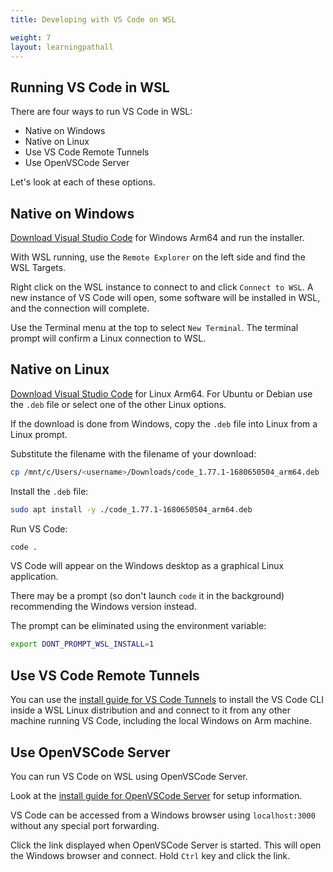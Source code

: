 ```yaml
---
title: Developing with VS Code on WSL

weight: 7
layout: learningpathall
---
```


## Running VS Code in WSL

There are four ways to run VS Code in WSL:
- Native on Windows
- Native on Linux
- Use VS Code Remote Tunnels
- Use OpenVSCode Server

Let's look at each of these options.

## Native on Windows

[Download Visual Studio Code](https://code.visualstudio.com/download) for Windows Arm64 and run the installer. 

With WSL running, use the `Remote Explorer` on the left side and find the WSL Targets.

Right click on the WSL instance to connect to and click `Connect to WSL`. A new instance of VS Code will open, some software will be installed in WSL, and the connection will complete. 

Use the Terminal menu at the top to select `New Terminal`. The terminal prompt will confirm a Linux connection to WSL. 


## Native on Linux

[Download Visual Studio Code](https://code.visualstudio.com/download) for Linux Arm64. For Ubuntu or Debian use the `.deb` file or select one of the other Linux options.

If the download is done from Windows, copy the `.deb` file into Linux from a Linux prompt. 

Substitute the filename with the filename of your download: 

```bash
cp /mnt/c/Users/<username>/Downloads/code_1.77.1-1680650504_arm64.deb .
```

Install the `.deb` file:

```bash
sudo apt install -y ./code_1.77.1-1680650504_arm64.deb
```

Run VS Code:

```bash
code . 
```

VS Code will appear on the Windows desktop as a graphical Linux application.

There may be a prompt (so don't launch `code` it in the background) recommending the Windows version instead.

The prompt can be eliminated using the environment variable:

```bash
export DONT_PROMPT_WSL_INSTALL=1
```

## Use VS Code Remote Tunnels

You can use the [install guide for VS Code Tunnels]() to install the VS Code CLI inside a WSL Linux distribution and and connect to it from any other machine running VS Code, including the local Windows on Arm machine.

## Use OpenVSCode Server

You can run VS Code on WSL using OpenVSCode Server.

Look at the [install guide for OpenVSCode Server](/install-guides/openvscode-server/) for setup information. 

VS Code can be accessed from a Windows browser using `localhost:3000` without any special port forwarding.

Click the link displayed when OpenVSCode Server is started. This will open the Windows browser and connect. Hold `Ctrl` key and click the link.



